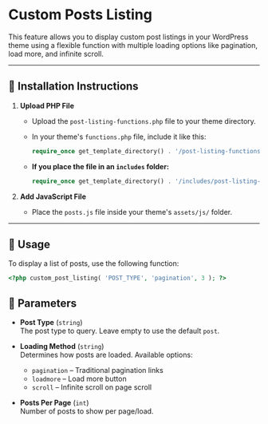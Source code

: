 # Custom Posts Listing

This feature allows you to display custom post listings in your WordPress theme using a flexible function with multiple loading options like pagination, load more, and infinite scroll.

---

## 🔧 Installation Instructions

1. **Upload PHP File**

   - Upload the `post-listing-functions.php` file to your theme directory.

   - In your theme's `functions.php` file, include it like this:

     ```php
     require_once get_template_directory() . '/post-listing-functions.php';
     ```

   - **If you place the file in an `includes` folder:**

     ```php
     require_once get_template_directory() . '/includes/post-listing-functions.php';
     ```

2. **Add JavaScript File**

   - Place the `posts.js` file inside your theme's `assets/js/` folder.

---

## 🚀 Usage

To display a list of posts, use the following function:

```php
<?php custom_post_listing( 'POST_TYPE', 'pagination', 3 ); ?>
```

## 📌 Parameters

- **Post Type** (`string`)  
  The post type to query. Leave empty to use the default `post`.

- **Loading Method** (`string`)  
  Determines how posts are loaded. Available options:  
  - `pagination` – Traditional pagination links  
  - `loadmore` – Load more button  
  - `scroll` – Infinite scroll on page scroll

- **Posts Per Page** (`int`)  
  Number of posts to show per page/load.
